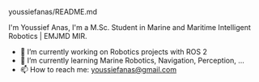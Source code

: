 youssiefanas/README.md

I'm Youssief Anas, I'm a M.Sc. Student in Marine and Maritime Intelligent Robotics | EMJMD MIR.  

- 🔭 I’m currently working on Robotics projects with ROS 2  
- 🌱 I’m currently learning Marine Robotics, Navigation, Perception, ...   
- 📫 How to reach me: youssiefanas@gmail.com  

<!--
**youssiefanas/youssiefanas** is a ✨ _special_ ✨ repository because its `README.md` (this file) appears on your GitHub profile.

Here are some ideas to get you started:
- 👯 I’m looking to collaborate on ...
- 🤔 I’m looking for help with ...
- 💬 Ask me about ...
- 😄 Pronouns: ...
- ⚡ Fun fact: ...
-->
